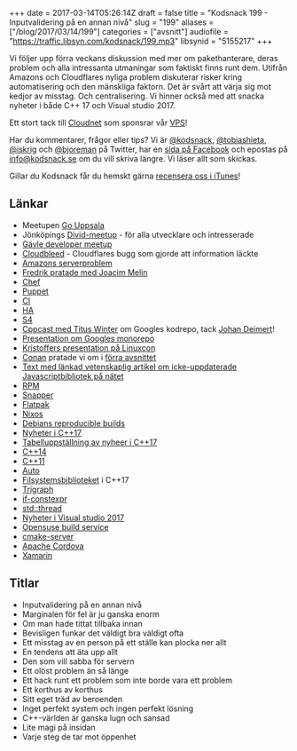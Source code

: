 +++
date = 2017-03-14T05:26:14Z
draft = false
title = "Kodsnack 199 - Inputvalidering på en annan nivå"
slug = "199"
aliases = ["/blog/2017/03/14/199"]
categories = ["avsnitt"]
audiofile = "https://traffic.libsyn.com/kodsnack/199.mp3"
libsynid = "5155217"
+++

Vi följer upp förra veckans diskussion med mer om pakethanterare, deras problem och alla intressanta utmaningar som faktiskt finns runt dem. Utifrån Amazons och Cloudflares nyliga problem diskuterar risker kring automatisering och den mänskliga faktorn. Det är svårt att värja sig mot kedjor av misstag. Och centralisering. Vi hinner också med att snacka nyheter i både C++ 17 och Visual studio 2017.

Ett stort tack till [Cloudnet](http://www.cloudnet.se) som sponsrar vår [VPS](http://en.wikipedia.org/wiki/Virtual_private_server)!

Har du kommentarer, frågor eller tips? Vi är [@kodsnack](https://www.twitter.com/kodsnack), [@tobiashieta](https://www.twitter.com/tobiashieta), [@iskrig](https://www.twitter.com/iskrig) och [@bjoreman](https://www.twitter.com/bjoreman) på Twitter, har en [sida på Facebook](https://www.facebook.com/kodsnack) och epostas på [info@kodsnack.se](mailto:info@kodsnack.se) om du vill skriva längre. Vi läser allt som skickas.

Gillar du Kodsnack får du hemskt gärna [recensera oss i iTunes](http://itunes.apple.com/se/podcast/kodsnack/id561631498?l=en)!

## Länkar ##
* Meetupen [Go Uppsala](https://www.dropbox.com/s/na9hhxbzmqrcuf9/Under%20utveckling%206.md?dl=0)
* Jönköpings [Divid-meetup](https://www.meetup.com/Developer-Meetup-Divid/) - för alla utvecklare och intresserade
* [Gävle developer meetup](https://www.meetup.com/Gavle-Developer-Meetup/)
* [Cloudbleed](https://blog.cloudflare.com/incident-report-on-memory-leak-caused-by-cloudflare-parser-bug/) - Cloudflares bugg som gjorde att information läckte
* [Amazons serverproblem](https://aws.amazon.com/message/41926/)
* [Fredrik pratade med Joacim Melin](https://www.bjoremanmelin.se/podcast/avsnitt-68-poddar-och-minimalism-pa-skrivbordet/)
* [Chef](https://en.wikipedia.org/wiki/Chef_%28software%29)
* [Puppet](https://en.wikipedia.org/wiki/Puppet_%28software%29)
* [CI](https://en.wikipedia.org/wiki/Continuous_integration)
* [HA](https://en.wikipedia.org/wiki/High_availability)
* [S4](http://www.supersimplestorageservice.com/)
* [Cppcast med Titus Winter](http://cppcast.com/2016/09/titus-winters/) om Googles kodrepo, tack [Johan Deimert](https://twitter.com/jdcodedev)!
* [Presentation om Googles monorepo](https://www.youtube.com/watch?v=W71BTkUbdqE&list=WL&index=45)
* [Kristoffers presentation på Linuxcon](https://www.youtube.com/watch?v=4ua5aeKKDzU)
* [Conan](https://www.conan.io/) pratade vi om i [förra avsnittet](https://kodsnack.se/198/)
* [Text med länkad vetenskaplig artikel om icke-uppdaterade Javascriptbibliotek på nätet](https://blog.acolyer.org/2017/03/07/thou-shalt-not-depend-on-me-analysing-the-use-of-outdated-javascript-libraries-on-the-web/)
* [RPM](https://en.wikipedia.org/wiki/RPM_Package_Manager)
* [Snapper](http://snapper.io/)
* [Flatpak](https://flatpak.org/)
* [Nixos](https://en.wikipedia.org/wiki/NixOS)
* [Debians reproducible builds](https://reproducible-builds.org/)
* [Nyheter i C++17](https://en.wikipedia.org/wiki/C%2B%2B17)
* [Tabelluppställning av nyheer i C++17](https://github.com/tvaneerd/cpp17_in_TTs/blob/master/ALL_IN_ONE.md)
* [C++14](https://en.wikipedia.org/wiki/C%2B%2B14)
* [C++11](https://en.wikipedia.org/wiki/C%2B%2B11)
* [Auto](http://en.cppreference.com/w/cpp/language/auto)
* [Filsystemsbiblioteket](http://en.cppreference.com/w/cpp/filesystem) i C++17
* [Trigraph](https://en.wikipedia.org/wiki/Digraphs_and_trigraphs#C.2B.2B)
* [if-constexpr](https://medium.com/@LoopPerfect/c-17-vs-c-14-if-constexpr-b518982bb1e2#.wzcmy8lvg)
* [std::thread](http://en.cppreference.com/w/cpp/thread)
* [Nyheter i Visual studio 2017](https://www.visualstudio.com/vs/whatsnew/)
* [Opensuse build service](https://build.opensuse.org/)
* [cmake-server](https://cmake.org/cmake/help/v3.7/manual/cmake-server.7.html)
* [Apache Cordova](https://cordova.apache.org/)
* [Xamarin](https://en.wikipedia.org/wiki/Xamarin)

## Titlar ##
* Inputvalidering på en annan nivå
* Marginalen för fel är ju ganska enorm
* Om man hade tittat tillbaka innan
* Bevisligen funkar det väldigt bra väldigt ofta
* Ett misstag av en person på ett ställe kan plocka ner allt
* En tendens att äta upp allt
* Den som vill sabba för servern
* Ett olöst problem än så länge
* Ett hack runt ett problem som inte borde vara ett problem
* Ett korthus av korthus
* Sitt eget träd av beroenden
* Inget perfekt system och ingen perfekt lösning
* C++-världen är ganska lugn och sansad
* Lite magi på insidan
* Varje steg de tar mot öppenhet
